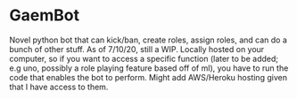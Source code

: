 # GaemBot
Novel python bot that can kick/ban, create roles, assign roles, and can do a bunch of other stuff. As of 7/10/20, still a WIP. Locally hosted on your computer, so if you want to access a specific function (later to be added; e.g uno, possibly a role playing feature based off of ml), you have to run the code that enables the bot to perform. Might add AWS/Heroku hosting given that I have access to them.
